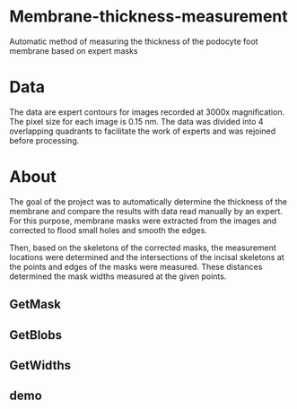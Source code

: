 # Membrane-thickness-measurement
Automatic method of measuring the thickness of the podocyte foot membrane based on expert masks 

# Data
The data are expert contours for images recorded at 3000x magnification. The pixel size for each image is 0.15 nm. The data was divided into 4 overlapping quadrants to facilitate the work of experts and was rejoined before processing.

# About
The goal of the project was to automatically determine the thickness of the membrane and compare the results with data read manually by an expert. For this purpose, membrane masks were extracted from the images and corrected to flood small holes and smooth the edges. 

Then, based on the skeletons of the corrected masks, the measurement locations were determined and the intersections of the incisal skeletons at the points and edges of the masks were measured. These distances determined the mask widths measured at the given points.

 ## GetMask
 
 ## GetBlobs
 
 ## GetWidths
 
 ## demo
